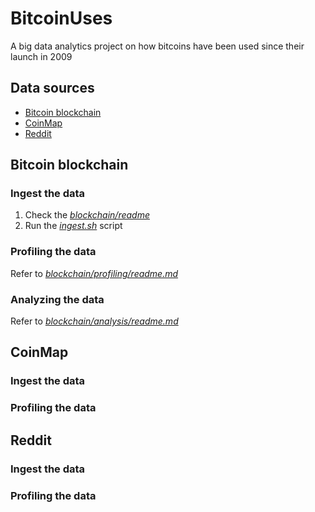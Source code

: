# BitcoinUses
A big data analytics project on how bitcoins have been used since their launch in 2009

## Data sources
- [Bitcoin blockchain](https://blockchain.info/)
- [CoinMap](https://coinmap.org/welcome/)
- [Reddit](https://www.reddit.com/dev/api/)

## Bitcoin blockchain

### Ingest the data
1. Check the [*blockchain/readme*](blockchain/readme.md)
2. Run the [*ingest.sh*](blockchain/ingest.sh) script

### Profiling the data
Refer to [*blockchain/profiling/readme.md*](blockchain/profiling/readme.md)

### Analyzing the data
Refer to [*blockchain/analysis/readme.md*](blockchain/analysis/readme.md)

## CoinMap

### Ingest the data

### Profiling the data

## Reddit

### Ingest the data

### Profiling the data
